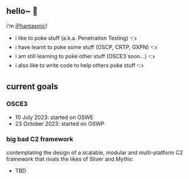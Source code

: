 ## hello~ 👻
i'm [iPhantasmic](https://iphantasmic.com)! 

- i like to poke stuff (a.k.a. Penetration Testing) 👈
- i have learnt to poke some stuff (OSCP, CRTP, GXPN) 👈
- i am still learning to poke other stuff (OSCE3 soon...) 👈
- i also like to write code to help others poke stuff 👈


## current goals

### OSCE3

- 10 July 2023: started on OSWE
- 23 October 2023: started on OSWP


### big bad C2 framework

contemplating the design of a scalable, modular and multi-platform C2 framework that rivals the likes of Sliver and Mythic

- TBD


<!--
**iPhantasmic/iPhantasmic** is a ✨ _special_ ✨ repository because its `README.md` (this file) appears on your GitHub profile.

Here are some ideas to get you started:

- 🔭 I’m currently working on ...
- 🌱 I’m currently learning ...
- 👯 I’m looking to collaborate on ...
- 🤔 I’m looking for help with ...
- 💬 Ask me about ...
- 📫 How to reach me: ...
- 😄 Pronouns: ...
- ⚡ Fun fact: ...
-->

